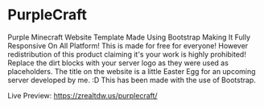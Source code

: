 # PurpleCraft
Purple Minecraft Website Template Made Using Bootstrap Making It Fully Responsive On All Platform!
This is made for free for everyone! However redistribution of this product claiming it's your work is highly prohibited!
Replace the dirt blocks with your server logo as they were used as placeholders.
The title on the website is a little Easter Egg for an upcoming server developed by me. :D
This has been made with the use of Bootstrap.

Live Preview: https://zrealtdw.us/purplecraft/

